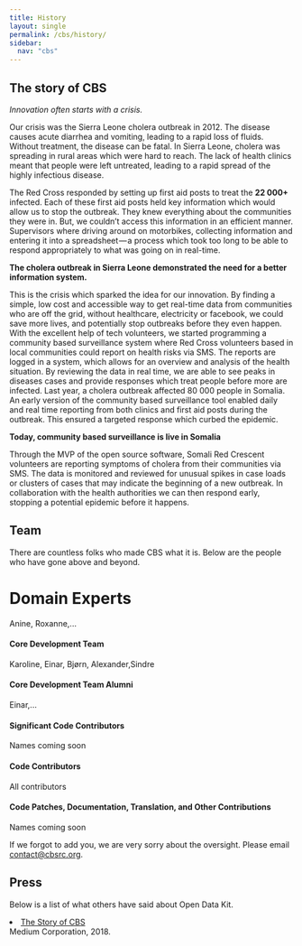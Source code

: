 ```yaml
---
title: History
layout: single
permalink: /cbs/history/
sidebar:
  nav: "cbs"
---
```


## The story of CBS

*Innovation often starts with a crisis.*

Our crisis was the Sierra Leone cholera outbreak in 2012. The disease causes acute diarrhea and vomiting, leading to a rapid loss of fluids. Without treatment, the disease can be fatal.
In Sierra Leone, cholera was spreading in rural areas which were hard to reach. The lack of health clinics meant that people were left untreated, leading to a rapid spread of the highly infectious disease.

The Red Cross responded by setting up first aid posts to treat the **22 000+** infected. Each of these first aid posts held key information which would allow us to stop the outbreak. They knew everything about the communities they were in. But, we couldn’t access this information in an efficient manner. Supervisors where driving around on motorbikes, collecting information and entering it into a spreadsheet — a process which took too long to be able to respond appropriately to what was going on in real-time.

**The cholera outbreak in Sierra Leone demonstrated the need for a better information system.**

This is the crisis which sparked the idea for our innovation. By finding a simple, low cost and accessible way to get real-time data from communities who are off the grid, without healthcare, electricity or facebook, we could save more lives, and potentially stop outbreaks before they even happen.
With the excellent help of tech volunteers, we started programming a community based surveillance system where Red Cross volunteers based in local communities could report on health risks via SMS. The reports are logged in a system, which allows for an overview and analysis of the health situation. By reviewing the data in real time, we are able to see peaks in diseases cases and provide responses which treat people before more are infected.
Last year, a cholera outbreak affected 80 000 people in Somalia. An early version of the community based surveillance tool enabled daily and real time reporting from both clinics and first aid posts during the outbreak. This ensured a targeted response which curbed the epidemic.

**Today, community based surveillance is live in Somalia**

Through the MVP of the open source software, Somali Red Crescent volunteers are reporting symptoms of cholera from their communities via SMS. The data is monitored and reviewed for unusual spikes in case loads or clusters of cases that may indicate the beginning of a new outbreak. In collaboration with the health authorities we can then respond early, stopping a potential epidemic before it happens.


## Team

There are countless folks who made CBS what it is. Below are the people who have gone above and beyond.

# Domain Experts

Anine, Roxanne,...

#### Core Development Team

Karoline, Einar, Bjørn, Alexander,Sindre

#### Core Development Team Alumni

Einar,...

#### Significant Code Contributors

Names coming soon

#### Code Contributors

All contributors

#### Code Patches, Documentation, Translation, and Other Contributions

 Names coming soon

If we forgot to add you, we are very sorry about the oversight. Please email <contact@cbsrc.org>.

## Press

Below is a list of what others have said about Open Data Kit.
    <li><a href="https://medium.com/redcrosscbs/the-story-of-cbs-4734be244c5b">The Story of CBS</a><br />
	Medium Corporation, 2018.</li>
